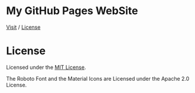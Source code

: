 # My GitHub Pages WebSite

[Visit](https://caiodsa-lab.github.io)
 / 
[License](https://github.com/caiodsa-lab/caiodsa-lab.github.io/blob/main/LICENSE)

# License
Licensed under the [MIT License](https://github.com/caiodsa-lab/caiodsa-lab.github.io#license).

The Roboto Font and the Material Icons are Licensed under the Apache 2.0 License.
